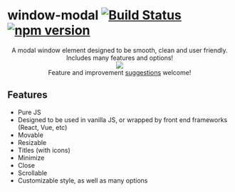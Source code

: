 # window-modal [![Build Status](https://travis-ci.org/nik-m2/window-modal.svg?branch=master)](https://travis-ci.org/nik-m2/window-modal) [![npm version](https://badge.fury.io/js/window-modal.svg)](https://badge.fury.io/js/window-modal)



<p align="center">
    A modal window element designed to be smooth, clean and user friendly.
    <br>
    Includes many features and options! 
    <br>
    <img src="https://user-images.githubusercontent.com/20328954/54089282-d78e3d00-433d-11e9-802e-5c404283cc4a.png"/>
    <br>
    Feature and improvement <a href="https://github.com/nik-m2/window-modal/issues">suggestions</a> welcome!
</p>

## Features

- Pure JS
- Designed to be used in vanilla JS, or wrapped by front end frameworks (React, Vue, etc)
- Movable
- Resizable
- Titles (with icons)
- Minimize
- Close
- Scrollable
- Customizable style, as well as many options

